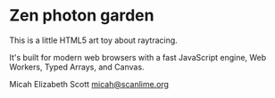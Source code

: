 Zen photon garden
=================

This is a little HTML5 art toy about raytracing.

It's built for modern web browsers with a fast JavaScript engine, Web Workers, Typed Arrays, and Canvas.

Micah Elizabeth Scott <micah@scanlime.org>
